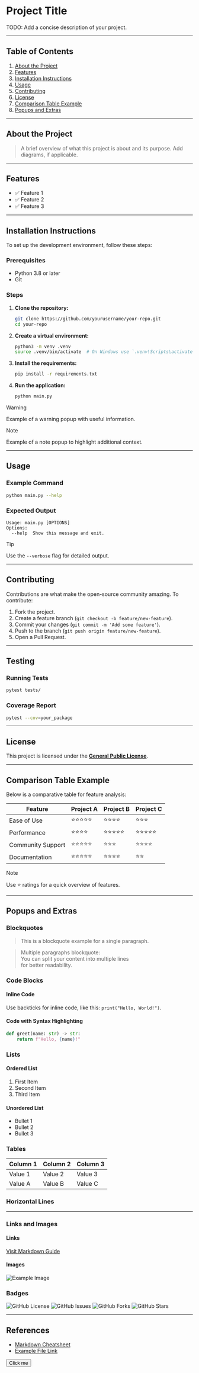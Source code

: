 
# Project Title

TODO: Add a concise description of your project.

---

## Table of Contents

1. [About the Project](#about-the-project)
2. [Features](#features)
3. [Installation Instructions](#installation-instructions)
4. [Usage](#usage)
5. [Contributing](#contributing)
6. [License](#license)
7. [Comparison Table Example](#comparison-table-example)
8. [Popups and Extras](#popups-and-extras)

---

## About the Project

> A brief overview of what this project is about and its purpose. Add diagrams, if applicable.

---

## Features

- ✅ Feature 1
- ✅ Feature 2
- ✅ Feature 3

---

## Installation Instructions

To set up the development environment, follow these steps:

### Prerequisites

- Python 3.8 or later
- Git

### Steps

1. **Clone the repository:**

   ```bash
   git clone https://github.com/yourusername/your-repo.git
   cd your-repo
   ```

2. **Create a virtual environment:**

   ```bash
   python3 -m venv .venv
   source .venv/bin/activate  # On Windows use `.venv\Scripts\activate`
   ```

3. **Install the requirements:**

   ```bash
   pip install -r requirements.txt
   ```

4. **Run the application:**

   ```bash
   python main.py
   ```

> [!WARNING]
> Example of a warning popup with useful information.

> [!NOTE]
> Example of a note popup to highlight additional context.

---

## Usage

### Example Command

```bash
python main.py --help
```

### Expected Output

```text
Usage: main.py [OPTIONS]
Options:
  --help  Show this message and exit.
```

> [!TIP]
> Use the `--verbose` flag for detailed output.

---

## Contributing

Contributions are what make the open-source community amazing. To contribute:

1. Fork the project.
2. Create a feature branch (`git checkout -b feature/new-feature`).
3. Commit your changes (`git commit -m 'Add some feature'`).
4. Push to the branch (`git push origin feature/new-feature`).
5. Open a Pull Request.

---

## Testing

### Running Tests

```bash
pytest tests/
```

### Coverage Report

```bash
pytest --cov=your_package
```

---

## License

This project is licensed under the **[General Public License](LICENSE)**.

---

## Comparison Table Example

Below is a comparative table for feature analysis:

| Feature         | Project A            | Project B            | Project C            |
|------------------|----------------------|----------------------|----------------------|
| Ease of Use      | ⭐⭐⭐⭐⭐               | ⭐⭐⭐⭐                | ⭐⭐⭐                 |
| Performance      | ⭐⭐⭐⭐                | ⭐⭐⭐⭐⭐               | ⭐⭐⭐⭐⭐               |
| Community Support| ⭐⭐⭐⭐⭐               | ⭐⭐⭐                 | ⭐⭐⭐⭐                |
| Documentation    | ⭐⭐⭐⭐⭐               | ⭐⭐⭐⭐                | ⭐⭐                  |

> [!NOTE]
> Use ⭐ ratings for a quick overview of features.

---

## Popups and Extras

### Blockquotes

> This is a blockquote example for a single paragraph.

> Multiple paragraphs blockquote:  
> You can split your content into multiple lines  
> for better readability.

### Code Blocks

#### Inline Code
Use backticks for inline code, like this: `print("Hello, World!")`.

#### Code with Syntax Highlighting

```python
def greet(name: str) -> str:
    return f"Hello, {name}!"
```

### Lists

#### Ordered List
1. First Item
2. Second Item
3. Third Item

#### Unordered List
- Bullet 1
- Bullet 2
- Bullet 3

### Tables

| Column 1 | Column 2 | Column 3 |
|----------|----------|----------|
| Value 1  | Value 2  | Value 3  |
| Value A  | Value B  | Value C  |

### Horizontal Lines

---

### Links and Images

#### Links
[Visit Markdown Guide](https://www.markdownguide.org)

#### Images
![Example Image](https://via.placeholder.com/150)

### Badges

![GitHub License](https://img.shields.io/github/license/yourusername/your-repo)
![GitHub Issues](https://img.shields.io/github/issues/yourusername/your-repo)
![GitHub Forks](https://img.shields.io/github/forks/yourusername/your-repo)
![GitHub Stars](https://img.shields.io/github/stars/yourusername/your-repo)

---

## References

- [Markdown Cheatsheet](https://www.markdownguide.org/cheat-sheet/)
- [Example File Link](assets/minecraft/lang/$_langs.bat)


<!DOCTYPE html>
<html lang="en">
<head>
  <meta charset="UTF-8">
  <meta name="viewport" content="width=device-width, initial-scale=1.0">
  <title>Popover Example</title>
  <link href="https://cdn.jsdelivr.net/npm/bootstrap@5.3.0-alpha3/dist/css/bootstrap.min.css" rel="stylesheet">
</head>
<body>
  <button type="button" class="btn btn-secondary" data-bs-toggle="popover" title="Popover Title" data-bs-content="This is a popover example!">
    Click me
  </button>

  <script src="https://cdn.jsdelivr.net/npm/bootstrap@5.3.0-alpha3/dist/js/bootstrap.bundle.min.js"></script>
  <script>
    // Initialize popover
    var popoverTriggerList = [].slice.call(document.querySelectorAll('[data-bs-toggle="popover"]'));
    var popoverList = popoverTriggerList.map(function (popoverTriggerEl) {
      return new bootstrap.Popover(popoverTriggerEl);
    });
  </script>
</body>
</html>
